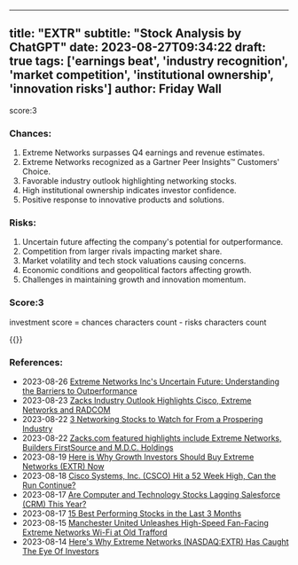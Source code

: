
---
title: "EXTR"
subtitle: "Stock Analysis by ChatGPT"
date: 2023-08-27T09:34:22
draft: true
tags: ['earnings beat', 'industry recognition', 'market competition', 'institutional ownership', 'innovation risks']
author: Friday Wall
---

score:3
### Chances:
1. Extreme Networks surpasses Q4 earnings and revenue estimates.
2. Extreme Networks recognized as a Gartner Peer Insights™ Customers' Choice.
3. Favorable industry outlook highlighting networking stocks.
4. High institutional ownership indicates investor confidence.
5. Positive response to innovative products and solutions.
### Risks:
1. Uncertain future affecting the company's potential for outperformance.
2. Competition from larger rivals impacting market share.
3. Market volatility and tech stock valuations causing concerns.
4. Economic conditions and geopolitical factors affecting growth.
5. Challenges in maintaining growth and innovation momentum.
### Score:3
investment score = chances characters count - risks characters count

{{<tradingview symbol="NASDAQ:EXTR">}}
### References:
- 2023-08-26 [Extreme Networks Inc's Uncertain Future: Understanding the Barriers to Outperformance](https://finance.yahoo.com/news/extreme-networks-incs-uncertain-future-170231200.html?.tsrc=rss)
- 2023-08-23 [Zacks Industry Outlook Highlights Cisco, Extreme Networks and RADCOM](https://finance.yahoo.com/news/zacks-industry-outlook-highlights-cisco-090000056.html?.tsrc=rss)
- 2023-08-22 [3 Networking Stocks to Watch for From a Prospering Industry](https://finance.yahoo.com/news/3-networking-stocks-watch-prospering-142200176.html?.tsrc=rss)
- 2023-08-22 [Zacks.com featured highlights include Extreme Networks, Builders FirstSource and M.D.C. Holdings](https://finance.yahoo.com/news/zacks-com-featured-highlights-extreme-112800297.html?.tsrc=rss)
- 2023-08-19 [Here is Why Growth Investors Should Buy Extreme Networks (EXTR) Now](https://finance.yahoo.com/news/why-growth-investors-buy-extreme-164506232.html?.tsrc=rss)
- 2023-08-18 [Cisco Systems, Inc. (CSCO) Hit a 52 Week High, Can the Run Continue?](https://finance.yahoo.com/news/cisco-systems-inc-csco-hit-131502014.html?.tsrc=rss)
- 2023-08-17 [Are Computer and Technology Stocks Lagging  Salesforce (CRM) This Year?](https://finance.yahoo.com/news/computer-technology-stocks-lagging-salesforce-134010230.html?.tsrc=rss)
- 2023-08-17 [15 Best Performing Stocks in the Last 3 Months](https://finance.yahoo.com/news/15-best-performing-stocks-last-191221906.html?.tsrc=rss)
- 2023-08-15 [Manchester United Unleashes High-Speed Fan-Facing Extreme Networks Wi-Fi at Old Trafford](https://finance.yahoo.com/news/manchester-united-unleashes-high-speed-110500408.html?.tsrc=rss)
- 2023-08-14 [Here's Why Extreme Networks (NASDAQ:EXTR) Has Caught The Eye Of Investors](https://finance.yahoo.com/news/heres-why-extreme-networks-nasdaq-135323008.html?.tsrc=rss)


                